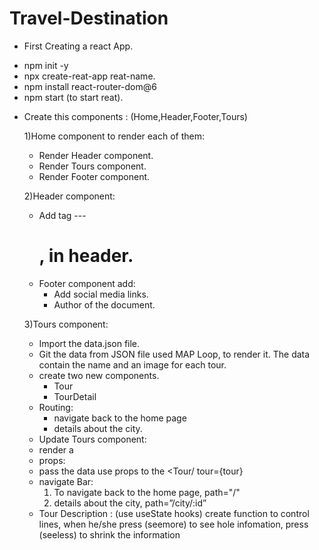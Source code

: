# Travel-Destination
* First Creating a react App.
- npm init -y
- npx create-reat-app reat-name.
- npm install react-router-dom@6
- npm start  (to start reat).
* Create this components :
   (Home,Header,Footer,Tours) 

   1)Home component to render each of them:
    * Render Header component.
    * Render Tours component.
    * Render Footer component.

    2)Header component:
    * Add tag --- <h1>, in header.
    * Footer component add:
      - Add social media links.
      - Author of the document.

    3)Tours component:
    * Import the data.json file.
    * Git the data from JSON file used MAP Loop, to render it. The data contain the name and an image for each tour.
  * create two new components.
    - Tour
    - TourDetail
  * Routing:
    - navigate back to the home page
    - details about the city.
  * Update Tours component:
   - render a <Tour/>
  * props:
   - pass the data use props to the <Tour/ tour={tour}
  * navigate Bar:
    1) To navigate back to the home page, path="/"
    2) details about the city, path=”/city/:id”
  * Tour Description : (use useState hooks)
    create function to control lines, when he/she press (seemore) to see hole infomation, press (seeless) to shrink the information
             
